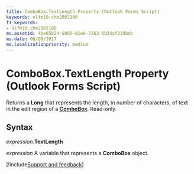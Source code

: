 ```yaml
---
title: ComboBox.TextLength Property (Outlook Forms Script)
keywords: olfm10.chm2002100
f1_keywords:
- olfm10.chm2002100
ms.assetid: 4be65b24-5085-81eb-7163-6b34af219bdc
ms.date: 06/08/2017
ms.localizationpriority: medium
---
```



# ComboBox.TextLength Property (Outlook Forms Script)

Returns a **Long** that represents the length, in number of characters, of text in the edit region of a **[ComboBox](Outlook.combobox.md)**. Read-only.


## Syntax

_expression_.**TextLength**

_expression_ A variable that represents a **ComboBox** object.

[!include[Support and feedback](~/includes/feedback-boilerplate.md)]